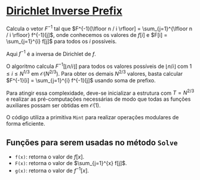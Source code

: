 # [Dirichlet Inverse Prefix](dirichlet_inverse_prefix.cpp)

Calcula o vetor $F^{-1}$ tal que
$F^{-1}[\lfloor n / i \rfloor] = \sum_{j=1}^{\lfloor n / i \rfloor} f^{-1}[j]$,
onde conhecemos os valores de $f[i]$ e $F[i] = \sum_{j=1}^{i} f[j]$ para todos os $i$ possíveis.

Aqui $f^{-1}$ é a inversa de Dirichlet de $f$.

O algoritmo calcula $F^{-1}[\lfloor n / i \rfloor]$ para todos os valores possíveis de $\lfloor n / i \rfloor$ com $1 \le i \le N^{1/3}$ em $\mathcal{O}(N^{2/3})$. Para obter os demais $N^{2/3}$ valores, basta calcular
$F^{-1}[i] = \sum_{j=1}^{i} f^{-1}[j]$ usando soma de prefixo.

Para atingir essa complexidade, deve-se inicializar a estrutura com $T = N^{2/3}$ e realizar as pré-computações necessárias de modo que todas as funções auxiliares possam ser obtidas em $\mathcal{O}(1)$.

O código utiliza a primitiva `Mint` para realizar operações modulares de forma eficiente.

## Funções para serem usadas no método `Solve`

- `f(x)`: retorna o valor de $f[x]$.
- `F(x)`: retorna o valor de $\sum_{j=1}^{x} f[j]$.
- `g(x)`: retorna o valor de $f^{-1}[x]$.

